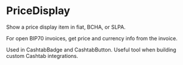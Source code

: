 # PriceDisplay

Show a price display item in fiat, BCHA, or SLPA.

For open BIP70 invoices, get price and currency info from the invoice.

Used in CashtabBadge and CashtabButton. Useful tool when building custom Cashtab integrations.
